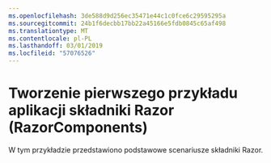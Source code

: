 ```yaml
---
ms.openlocfilehash: 3de588d9d256ec35471e44c1c0fce6c29595295a
ms.sourcegitcommit: 24b1f6decbb17bb22a45166e5fdb0845c65af498
ms.translationtype: MT
ms.contentlocale: pl-PL
ms.lasthandoff: 03/01/2019
ms.locfileid: "57076526"
---
```

# <a name="build-your-first-razor-components-app-sample-razorcomponents"></a>Tworzenie pierwszego przykładu aplikacji składniki Razor (RazorComponents)

W tym przykładzie przedstawiono podstawowe scenariusze składniki Razor.

